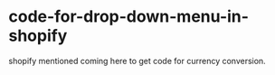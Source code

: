 # code-for-drop-down-menu-in-shopify
shopify mentioned coming here to get code for currency conversion.
